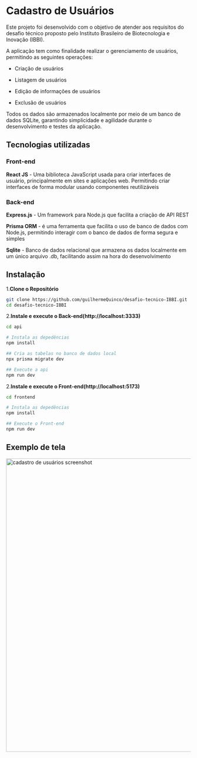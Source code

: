 # Cadastro de Usuários

Este projeto foi desenvolvido com o objetivo de atender aos requisitos do desafio técnico proposto pelo Instituto Brasileiro de Biotecnologia e Inovação (IBBI).

A aplicação tem como finalidade realizar o gerenciamento de usuários, permitindo as seguintes operações:

- Criação de usuários

- Listagem de usuários

- Edição de informações de usuários

- Exclusão de usuários

Todos os dados são armazenados localmente por meio de um banco de dados SQLite, garantindo simplicidade e agilidade durante o desenvolvimento e testes da aplicação.

## Tecnologias utilizadas

### Front-end

**React JS** - Uma biblioteca JavaScript usada para criar interfaces de usuário, principalmente em sites e aplicações web. Permitindo criar interfaces de forma modular usando componentes reutilizáveis

### Back-end

**Express.js** - Um framework para Node.js que facilita a criação de API REST

**Prisma ORM** - é uma ferramenta que facilita o uso de banco de dados com Node.js, permitindo interagir com o banco de dados de forma segura e simples

**Sqlite** - Banco de dados relacional que armazena os dados localmente em um único arquivo .db, facilitando assim na hora do desenvolvimento

## Instalação

1.**Clone o Repositório**

```bash
git clone https://github.com/guilhermeQuinco/desafio-tecnico-IBBI.git
cd desafio-tecnico-IBBI

```

2.**Instale e execute o Back-end(http://localhost:3333)**

```bash
cd api

# Instala as depedências
npm install

## Cria as tabelas no banco de dados local
npx prisma migrate dev

## Execute a api
npm run dev

```

2.**Instale e execute o Front-end(http://localhost:5173)**

```bash
cd frontend

# Instala as depedências
npm install

## Execute o Front-end
npm run dev

```

## Exemplo de tela

<img src="./screenshot.gif" alt="cadastro de usuários screenshot" width="800">
